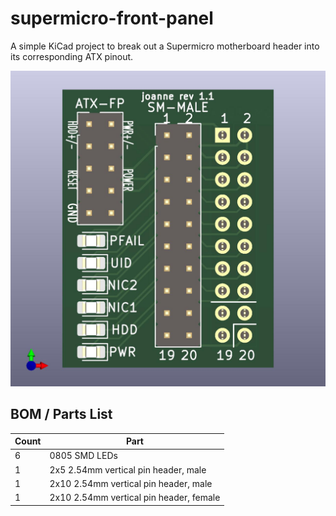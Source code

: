 # supermicro-front-panel
A simple KiCad project to break out a Supermicro motherboard header into its corresponding ATX pinout.

![Render of front/top of PCB](./front.jpg)

## BOM / Parts List

| Count | Part |
| --- | --- |
| 6 | 0805 SMD LEDs | 
| 1 | 2x5 2.54mm vertical pin header, male | 
| 1 | 2x10 2.54mm vertical pin header, male | 
| 1 | 2x10 2.54mm vertical pin header, female | 
